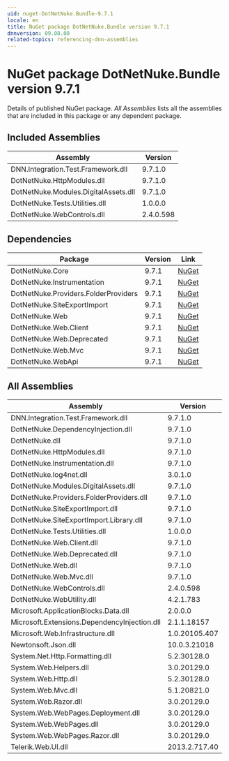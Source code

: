 ```yaml
---
uid: nuget-DotNetNuke.Bundle-9.7.1
locale: en
title: NuGet package DotNetNuke.Bundle version 9.7.1
dnnversion: 09.08.00
related-topics: referencing-dnn-assemblies
---
```


# NuGet package DotNetNuke.Bundle version 9.7.1
Details of published NuGet package.
*All Assemblies* lists all the assemblies that are included in this package or any dependent package.

## Included Assemblies

|Assembly|Version|
|---|---|
|DNN.Integration.Test.Framework.dll|9.7.1.0|
|DotNetNuke.HttpModules.dll|9.7.1.0|
|DotNetNuke.Modules.DigitalAssets.dll|9.7.1.0|
|DotNetNuke.Tests.Utilities.dll|1.0.0.0|
|DotNetNuke.WebControls.dll|2.4.0.598|

## Dependencies

|Package|Version|Link|
|---|---|---|
|DotNetNuke.Core|9.7.1|[NuGet](https://www.nuget.org/packages/DotNetNuke.Core/9.7.1)|
|DotNetNuke.Instrumentation|9.7.1|[NuGet](https://www.nuget.org/packages/DotNetNuke.Instrumentation/9.7.1)|
|DotNetNuke.Providers.FolderProviders|9.7.1|[NuGet](https://www.nuget.org/packages/DotNetNuke.Providers.FolderProviders/9.7.1)|
|DotNetNuke.SiteExportImport|9.7.1|[NuGet](https://www.nuget.org/packages/DotNetNuke.SiteExportImport/9.7.1)|
|DotNetNuke.Web|9.7.1|[NuGet](https://www.nuget.org/packages/DotNetNuke.Web/9.7.1)|
|DotNetNuke.Web.Client|9.7.1|[NuGet](https://www.nuget.org/packages/DotNetNuke.Web.Client/9.7.1)|
|DotNetNuke.Web.Deprecated|9.7.1|[NuGet](https://www.nuget.org/packages/DotNetNuke.Web.Deprecated/9.7.1)|
|DotNetNuke.Web.Mvc|9.7.1|[NuGet](https://www.nuget.org/packages/DotNetNuke.Web.Mvc/9.7.1)|
|DotNetNuke.WebApi|9.7.1|[NuGet](https://www.nuget.org/packages/DotNetNuke.WebApi/9.7.1)|

## All Assemblies

|Assembly|Version|
|---|---|
|DNN.Integration.Test.Framework.dll|9.7.1.0|
|DotNetNuke.DependencyInjection.dll|9.7.1.0|
|DotNetNuke.dll|9.7.1.0|
|DotNetNuke.HttpModules.dll|9.7.1.0|
|DotNetNuke.Instrumentation.dll|9.7.1.0|
|DotNetNuke.log4net.dll|3.0.1.0|
|DotNetNuke.Modules.DigitalAssets.dll|9.7.1.0|
|DotNetNuke.Providers.FolderProviders.dll|9.7.1.0|
|DotNetNuke.SiteExportImport.dll|9.7.1.0|
|DotNetNuke.SiteExportImport.Library.dll|9.7.1.0|
|DotNetNuke.Tests.Utilities.dll|1.0.0.0|
|DotNetNuke.Web.Client.dll|9.7.1.0|
|DotNetNuke.Web.Deprecated.dll|9.7.1.0|
|DotNetNuke.Web.dll|9.7.1.0|
|DotNetNuke.Web.Mvc.dll|9.7.1.0|
|DotNetNuke.WebControls.dll|2.4.0.598|
|DotNetNuke.WebUtility.dll|4.2.1.783|
|Microsoft.ApplicationBlocks.Data.dll|2.0.0.0|
|Microsoft.Extensions.DependencyInjection.dll|2.1.1.18157|
|Microsoft.Web.Infrastructure.dll|1.0.20105.407|
|Newtonsoft.Json.dll|10.0.3.21018|
|System.Net.Http.Formatting.dll|5.2.30128.0|
|System.Web.Helpers.dll|3.0.20129.0|
|System.Web.Http.dll|5.2.30128.0|
|System.Web.Mvc.dll|5.1.20821.0|
|System.Web.Razor.dll|3.0.20129.0|
|System.Web.WebPages.Deployment.dll|3.0.20129.0|
|System.Web.WebPages.dll|3.0.20129.0|
|System.Web.WebPages.Razor.dll|3.0.20129.0|
|Telerik.Web.UI.dll|2013.2.717.40|

